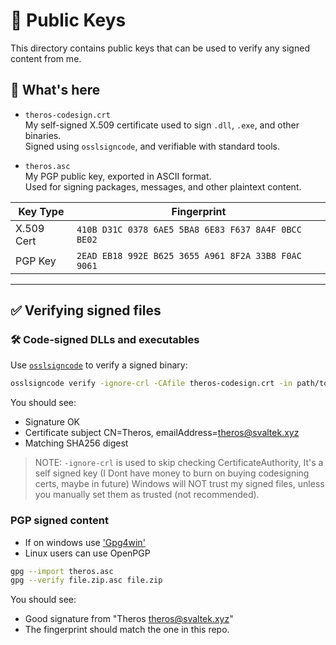 # 🔐 Public Keys

This directory contains public keys that can be used to verify any signed content from me.

## 📜 What's here

- `theros-codesign.crt`  
  My self-signed X.509 certificate used to sign `.dll`, `.exe`, and other binaries.  
  Signed using `osslsigncode`, and verifiable with standard tools.

- `theros.asc`  
  My PGP public key, exported in ASCII format.  
  Used for signing packages, messages, and other plaintext content.

| Key Type   | Fingerprint                                         |
| ---------- | --------------------------------------------------- |
| X.509 Cert | `410B D31C 0378 6AE5 5BA8 6E83 F637 8A4F 0BCC BE02` |
| PGP Key    | `2EAD EB18 992E B625 3655 A961 8F2A 33B8 F0AC 9061` |

---

## ✅ Verifying signed files

### 🛠 Code-signed DLLs and executables

Use [`osslsigncode`](https://github.com/mtrojnar/osslsigncode) to verify a signed binary:

```bash
osslsigncode verify -ignore-crl -CAfile theros-codesign.crt -in path/to/target
```
You should see:
- Signature OK
- Certificate subject CN=Theros, emailAddress=theros@svaltek.xyz
- Matching SHA256 digest
  
> NOTE: `-ignore-crl` is used to skip checking CertificateAuthority, It's a self signed key (I Dont have money to burn on buying codesigning certs, maybe in future)
> Windows will NOT trust my signed files, unless you manually set them as trusted (not recommended).

### PGP signed content

- If on windows use ['Gpg4win'](https://www.gpg4win.org)
- Linux users can use OpenPGP

```bash
gpg --import theros.asc
gpg --verify file.zip.asc file.zip
```
You should see:
- Good signature from "Theros <theros@svaltek.xyz>"
- The fingerprint should match the one in this repo.
